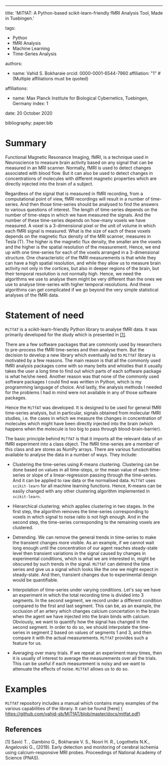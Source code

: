 ---
title: 'MiTfAT: A Python-based scikit-learn-friendly fMRI Analysis Tool, Made in Tuebingen.'

tags:
  - Python
  - fMRI Analysis
  - Machine Learning
  - Time-Series Analysis

authors:
  - name: Vahid S. Bokharaie
    orcid: 0000-0001-6544-7960
    affiliation: "1" # (Multiple affiliations must be quoted)

affiliations:
 - name: Max Planck Institute for Biological Cybernetics, Tuebingen, Germany
   index: 1

date: 20 October 2020

bibliography: paper.bib

# Summary
 
Functional Magnetic Resonance Imaging, fMRI, is a technique used in Neuroscience to measure brain activity based on any signal that can be measured in an MRI scanner. Normally, fMRI is used to detect changes associated with blood flow. But it can also be used to detect changes in concentrations of molecules with different magnetic properties which are directly injected into the brain of a subject. 

Regardless of the signal that is measured in fMRI recording, from a computational point of view, fMRI recordings will result in a number of time-series. And then those time-series should be analysed to find the answers to various questions of interest. The length of time-series depends on the number of time-steps in which we have measured the signals. And the number of these time-series depends on how-many voxels we have measured. A voxel is a 3-dimensional pixel or the unit of volume in which each fMRI signal is measured. What is the size of each of these voxels depends on the magnetic flux density of the MRI scanner, measures in Tesla (T). The higher is the magnetic flux density, the smaller are the voxels and the higher is the spatial resolution of the measurement. Hence, we end up with one time-series for each of the voxels arranged in a 3-dimensional structure. One characteristic of the fMRI measurements is that while they can have a high spatial resolution, and while they allow us to measure brain activity not only in the cortices, but also in deeper regions of the brain, but their temporal resolution is not normally high. Hence, we need the algorithms we use to analyse them might be very different than the ones we use to analyse time-series with higher temporal resolutions. And these algorithms can get complicated if we go beyond the very simple statistical analyses of the fMRI data.

# Statement of need

`MiTfAT` is a scikit-learn-friendly Python library to analyse fMRI data. It was primarily developed for the study which is presented in [[1]](#1).

There are a few software packages that are commonly used by researchers to pre-process the fMRI time-series and then analyse them. But the decision to develop a new library which eventually led to `MiTfAT` library is motivated by a few reasons. The main reason is that all the commonly used fMRI analysis packages come with so many belts and whistles that it usually takes the user a long time to find out which parts of each software package is what he/she need. Another reason was that none of the commonly used software packages I could find was written in Python, which is my programming language of choice. And lastly, the analysis methods I needed for the problems I had in mind were not available in any of those software packages. 

Hence the `MiTfAT` was developed. It is designed to be used for general fMRI time-series analysis, but in particular, signals obtained from molecular fMRI studies, i.e. the cases in which we measure the changes in concentration of molecules which might have been directly injected into the brain (which happens when the molecule is too big to pass through blood-brain-barrier).

The basic principle behind `MiTfAT` is that it imports all the relevant data of an fMRI experiment into a class object. The fMRI time-series are a member of this class and are stores as NumPy arrays. There are various functionalities available to analyse the data in a number of ways. They include:

- Clustering the time-series using K-means clustering. Clustering can be done based on values in all time-steps, or the mean value of each time-series or slope of a linear-regression passing through the time-series. And it can be applied to raw data or the normalised data. `MiTfAT` uses `scikit-learn` for all machine learning functions. Hence, K-means can be easily changed with any other clustering algorithm implemented in `scikit-learn`. 

- Hierarchical clustering; which applies clustering in two stages. In the first step, the algorithm removes the time-series corresponding to voxels in which signal to noise ratio is not high enough. And in the second step, the time-series corresponding to the remaining voxels are clustered. 

- Detrending. We can remove the general trends in time-series to make the transient changes more visible. As an example, if we cannot wait long enough until the concentration of our agent reaches steady-state level then transient variations in the signal caused by changes in experimental conditions, which is what we are interested in, might be obscured by such trends in the signal. `MiTfAT` can detrend the time series and give us a signal which looks like the one we might expect in steady-state. And then, transient changes due to experimental design would be quantifiable.

- Interpolation of time-series under varying conditions. Let's say we have an experiment in which the total recording time is divided into 3 segments. In the second segment, we record under a different condition compared to the first and last segment. This can be, as an example, the occlusion of an artery which changes calcium concertation in the brain when the agent we have injected into the brain binds with calcium. Obviously, we want to quantify how the signal has changed in the second segment. In order to do so, we should interpolate the time-series in segment 2 based on values of segments 1 and 3, and then compare it with the actual measurements. `MiTfAT` provides such a feature for us. 

- Averaging over many trials. If we repeat an experiment many times, then it is usually of interest to average the measurements over all the trials. This can be useful if each measurement is noisy and we want to attenuate the effects of noise. `MiTfAT` allows us to do so. 

# Examples
`MiTfAT` repository includes a manual which contains many examples of the various capabilities of the library. It can be found [here] (
https://github.com/vahid-sb/MiTfAT/blob/master/docs/mitfat.pdf)
 
## References
<a id="1">[1]</a> 
Savić T. , Gambino G., Bokharaie V. S., Noori H. R., Logothetis N.K., Angelovski G., (2019). 
Early detection and monitoring of cerebral ischemia using calcium-responsive MRI probes. 
Proceedings of National Academy of Science (PNAS).

